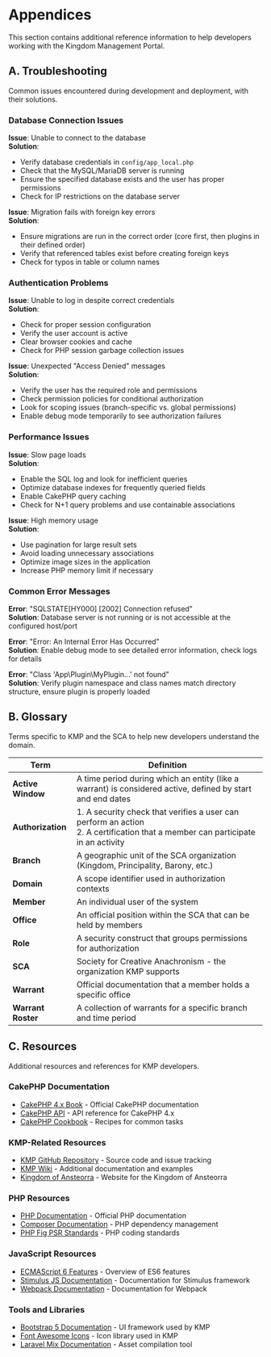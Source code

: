 # Appendices

This section contains additional reference information to help developers working with the Kingdom Management Portal.

## A. Troubleshooting

Common issues encountered during development and deployment, with their solutions.

### Database Connection Issues

**Issue**: Unable to connect to the database  
**Solution**: 
- Verify database credentials in `config/app_local.php`
- Check that the MySQL/MariaDB server is running
- Ensure the specified database exists and the user has proper permissions
- Check for IP restrictions on the database server

**Issue**: Migration fails with foreign key errors  
**Solution**:
- Ensure migrations are run in the correct order (core first, then plugins in their defined order)
- Verify that referenced tables exist before creating foreign keys
- Check for typos in table or column names

### Authentication Problems

**Issue**: Unable to log in despite correct credentials  
**Solution**:
- Check for proper session configuration
- Verify the user account is active
- Clear browser cookies and cache
- Check for PHP session garbage collection issues

**Issue**: Unexpected "Access Denied" messages  
**Solution**:
- Verify the user has the required role and permissions
- Check permission policies for conditional authorization
- Look for scoping issues (branch-specific vs. global permissions)
- Enable debug mode temporarily to see authorization failures

### Performance Issues

**Issue**: Slow page loads  
**Solution**:
- Enable the SQL log and look for inefficient queries
- Optimize database indexes for frequently queried fields
- Enable CakePHP query caching
- Check for N+1 query problems and use containable associations

**Issue**: High memory usage  
**Solution**:
- Use pagination for large result sets
- Avoid loading unnecessary associations
- Optimize image sizes in the application
- Increase PHP memory limit if necessary

### Common Error Messages

**Error**: "SQLSTATE[HY000] [2002] Connection refused"  
**Solution**: Database server is not running or is not accessible at the configured host/port

**Error**: "Error: An Internal Error Has Occurred"  
**Solution**: Enable debug mode to see detailed error information, check logs for details

**Error**: "Class 'App\Plugin\MyPlugin\...' not found"  
**Solution**: Verify plugin namespace and class names match directory structure, ensure plugin is properly loaded

## B. Glossary

Terms specific to KMP and the SCA to help new developers understand the domain.

| Term | Definition |
|------|------------|
| **Active Window** | A time period during which an entity (like a warrant) is considered active, defined by start and end dates |
| **Authorization** | 1. A security check that verifies a user can perform an action<br>2. A certification that a member can participate in an activity |
| **Branch** | A geographic unit of the SCA organization (Kingdom, Principality, Barony, etc.) |
| **Domain** | A scope identifier used in authorization contexts |
| **Member** | An individual user of the system |
| **Office** | An official position within the SCA that can be held by members |
| **Role** | A security construct that groups permissions for authorization |
| **SCA** | Society for Creative Anachronism - the organization KMP supports |
| **Warrant** | Official documentation that a member holds a specific office |
| **Warrant Roster** | A collection of warrants for a specific branch and time period |

## C. Resources

Additional resources and references for KMP developers.

### CakePHP Documentation

- [CakePHP 4.x Book](https://book.cakephp.org/4/en/index.html) - Official CakePHP documentation
- [CakePHP API](https://api.cakephp.org/4.x/) - API reference for CakePHP 4.x
- [CakePHP Cookbook](https://book.cakephp.org/4/en/index.html) - Recipes for common tasks

### KMP-Related Resources

- [KMP GitHub Repository](https://github.com/Ansteorra/KMP) - Source code and issue tracking
- [KMP Wiki](https://github.com/Ansteorra/KMP/wiki) - Additional documentation and examples
- [Kingdom of Ansteorra](https://ansteorra.org/) - Website for the Kingdom of Ansteorra

### PHP Resources

- [PHP Documentation](https://www.php.net/docs.php) - Official PHP documentation
- [Composer Documentation](https://getcomposer.org/doc/) - PHP dependency management
- [PHP Fig PSR Standards](https://www.php-fig.org/psr/) - PHP coding standards

### JavaScript Resources

- [ECMAScript 6 Features](https://github.com/lukehoban/es6features) - Overview of ES6 features
- [Stimulus JS Documentation](https://stimulus.hotwired.dev/) - Documentation for Stimulus framework
- [Webpack Documentation](https://webpack.js.org/) - Documentation for Webpack

### Tools and Libraries

- [Bootstrap 5 Documentation](https://getbootstrap.com/docs/5.0/) - UI framework used by KMP
- [Font Awesome Icons](https://fontawesome.com/icons) - Icon library used in KMP
- [Laravel Mix Documentation](https://laravel-mix.com/) - Asset compilation tool